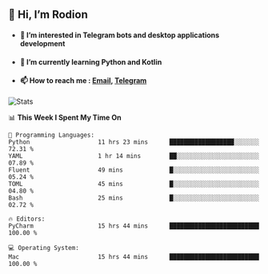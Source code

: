## 👋 Hi, I’m Rodion
- #### 👀 I’m interested in Telegram bots and desktop applications development
- #### 🌱 I’m currently learning Python and Kotlin
- #### 📫 How to reach me : [Email](mailto:me@lavn.ml), [Telegram](https://t.me/rodion_gudz)

![Stats](https://github-readme-stats.vercel.app/api?username=rodion-gudz&show_icons=true&theme=github_dark&hide_border=true&hide=issues&count_private=true&layout=compact)


<!--START_SECTION:waka-->
📊 **This Week I Spent My Time On** 

```text
💬 Programming Languages: 
Python                   11 hrs 23 mins      ██████████████████░░░░░░░   72.31 % 
YAML                     1 hr 14 mins        ██░░░░░░░░░░░░░░░░░░░░░░░   07.89 % 
Fluent                   49 mins             █░░░░░░░░░░░░░░░░░░░░░░░░   05.24 % 
TOML                     45 mins             █░░░░░░░░░░░░░░░░░░░░░░░░   04.80 % 
Bash                     25 mins             █░░░░░░░░░░░░░░░░░░░░░░░░   02.72 % 

🔥 Editors: 
PyCharm                  15 hrs 44 mins      █████████████████████████   100.00 % 

💻 Operating System: 
Mac                      15 hrs 44 mins      █████████████████████████   100.00 % 
```


<!--END_SECTION:waka-->
